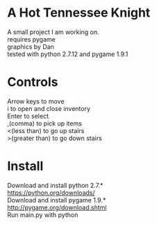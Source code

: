 # A Hot Tennessee Knight  
A small project I am working on.  
requires pygame  
graphics by Dan  
tested with python 2.7.12 and pygame 1.9.1

# Controls
Arrow keys to move  
i to open and close inventory  
Enter to select  
,(comma) to pick up items  
<(less than) to go up stairs  
\>(greater than) to go down stairs

# Install
Download and install python 2.7.*  
https://python.org/downloads/  
Download and install pygame 1.9.*  
http://pygame.org/download.shtml  
Run main.py with python
